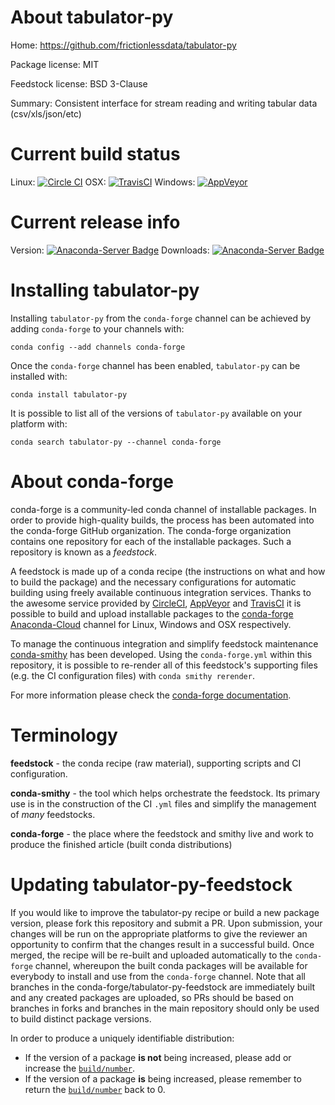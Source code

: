 About tabulator-py
==================

Home: https://github.com/frictionlessdata/tabulator-py

Package license: MIT

Feedstock license: BSD 3-Clause

Summary: Consistent interface for stream reading and writing tabular data (csv/xls/json/etc)



Current build status
====================

Linux: [![Circle CI](https://circleci.com/gh/conda-forge/tabulator-py-feedstock.svg?style=shield)](https://circleci.com/gh/conda-forge/tabulator-py-feedstock)
OSX: [![TravisCI](https://travis-ci.org/conda-forge/tabulator-py-feedstock.svg?branch=master)](https://travis-ci.org/conda-forge/tabulator-py-feedstock)
Windows: [![AppVeyor](https://ci.appveyor.com/api/projects/status/github/conda-forge/tabulator-py-feedstock?svg=True)](https://ci.appveyor.com/project/conda-forge/tabulator-py-feedstock/branch/master)

Current release info
====================
Version: [![Anaconda-Server Badge](https://anaconda.org/conda-forge/tabulator-py/badges/version.svg)](https://anaconda.org/conda-forge/tabulator-py)
Downloads: [![Anaconda-Server Badge](https://anaconda.org/conda-forge/tabulator-py/badges/downloads.svg)](https://anaconda.org/conda-forge/tabulator-py)

Installing tabulator-py
=======================

Installing `tabulator-py` from the `conda-forge` channel can be achieved by adding `conda-forge` to your channels with:

```
conda config --add channels conda-forge
```

Once the `conda-forge` channel has been enabled, `tabulator-py` can be installed with:

```
conda install tabulator-py
```

It is possible to list all of the versions of `tabulator-py` available on your platform with:

```
conda search tabulator-py --channel conda-forge
```


About conda-forge
=================

conda-forge is a community-led conda channel of installable packages.
In order to provide high-quality builds, the process has been automated into the
conda-forge GitHub organization. The conda-forge organization contains one repository
for each of the installable packages. Such a repository is known as a *feedstock*.

A feedstock is made up of a conda recipe (the instructions on what and how to build
the package) and the necessary configurations for automatic building using freely
available continuous integration services. Thanks to the awesome service provided by
[CircleCI](https://circleci.com/), [AppVeyor](http://www.appveyor.com/)
and [TravisCI](https://travis-ci.org/) it is possible to build and upload installable
packages to the [conda-forge](https://anaconda.org/conda-forge)
[Anaconda-Cloud](http://docs.anaconda.org/) channel for Linux, Windows and OSX respectively.

To manage the continuous integration and simplify feedstock maintenance
[conda-smithy](http://github.com/conda-forge/conda-smithy) has been developed.
Using the ``conda-forge.yml`` within this repository, it is possible to re-render all of
this feedstock's supporting files (e.g. the CI configuration files) with ``conda smithy rerender``.

For more information please check the [conda-forge documentation](https://conda-forge.org/docs/).

Terminology
===========

**feedstock** - the conda recipe (raw material), supporting scripts and CI configuration.

**conda-smithy** - the tool which helps orchestrate the feedstock.
                   Its primary use is in the construction of the CI ``.yml`` files
                   and simplify the management of *many* feedstocks.

**conda-forge** - the place where the feedstock and smithy live and work to
                  produce the finished article (built conda distributions)


Updating tabulator-py-feedstock
===============================

If you would like to improve the tabulator-py recipe or build a new
package version, please fork this repository and submit a PR. Upon submission,
your changes will be run on the appropriate platforms to give the reviewer an
opportunity to confirm that the changes result in a successful build. Once
merged, the recipe will be re-built and uploaded automatically to the
`conda-forge` channel, whereupon the built conda packages will be available for
everybody to install and use from the `conda-forge` channel.
Note that all branches in the conda-forge/tabulator-py-feedstock are
immediately built and any created packages are uploaded, so PRs should be based
on branches in forks and branches in the main repository should only be used to
build distinct package versions.

In order to produce a uniquely identifiable distribution:
 * If the version of a package **is not** being increased, please add or increase
   the [``build/number``](http://conda.pydata.org/docs/building/meta-yaml.html#build-number-and-string).
 * If the version of a package **is** being increased, please remember to return
   the [``build/number``](http://conda.pydata.org/docs/building/meta-yaml.html#build-number-and-string)
   back to 0.